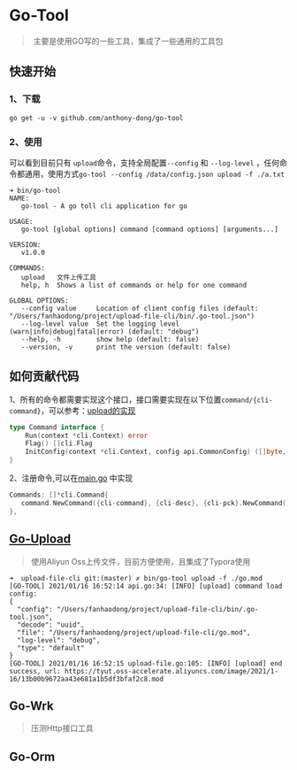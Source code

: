 # Go-Tool

> ​	主要是使用GO写的一些工具，集成了一些通用的工具包

## 快速开始

### 1、下载

```shell
go get -u -v github.com/anthony-dong/go-tool
```

### 2、使用

可以看到目前只有 `upload`命令，支持全局配置`--config` 和 `--log-level`  ，任何命令都通用，使用方式`go-tool --config /data/config.json upload -f ./a.txt`

```shell
➜ bin/go-tool 
NAME:
   go-tool - A go toll cli application for go

USAGE:
   go-tool [global options] command [command options] [arguments...]

VERSION:
   v1.0.0

COMMANDS:
   upload   文件上传工具
   help, h  Shows a list of commands or help for one command

GLOBAL OPTIONS:
   --config value     Location of client config files (default: "/Users/fanhaodong/project/upload-file-cli/bin/.go-tool.json")
   --log-level value  Set the logging level (warn|info|debug|fatal|error) (default: "debug")
   --help, -h         show help (default: false)
   --version, -v      print the version (default: false)
```

## 如何贡献代码
1、所有的命令都需要实现这个接口，接口需要实现在以下位置`command/{cli-command}`，可以参考：[upload的实现](./command/upload/cli.go)
```go
type Command interface {
	Run(context *cli.Context) error
	Flag() []cli.Flag
	InitConfig(context *cli.Context, config api.CommonConfig) ([]byte, error)
}
```
2、注册命令,可以在[main.go](./main.go) 中实现
```go
Commands: []*cli.Command{
   command.NewCommand({cli-command}, {cli-desc}, {cli-pck}.NewCommand()),
},
```


## [Go-Upload](./command/upload)

>   使用Aliyun Oss上传文件，目前方便使用，且集成了Typora使用

```shell
➜  upload-file-cli git:(master) ✗ bin/go-tool upload -f ./go.mod
[GO-TOOL] 2021/01/16 16:52:14 api.go:34: [INFO] [upload] command load config:
{
  "config": "/Users/fanhaodong/project/upload-file-cli/bin/.go-tool.json",
  "decode": "uuid",
  "file": "/Users/fanhaodong/project/upload-file-cli/go.mod",
  "log-level": "debug",
  "type": "default"
}
[GO-TOOL] 2021/01/16 16:52:15 upload-file.go:105: [INFO] [upload] end success, url: https://tyut.oss-accelerate.aliyuncs.com/image/2021/1-16/13b00b9672aa43e681a1b5df3bfaf2c8.mod
```
## Go-Wrk

>  压测Http接口工具

## Go-Orm
